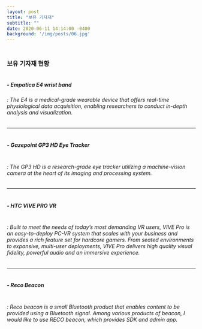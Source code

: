 ```yaml
---
layout: post
title: "보유 기자재"
subtitle: ""
date: 2020-06-11 14:14:00 -0400
background: '/img/posts/06.jpg'
---
```



### <br> 보유 기자재 현황
##### <br> - Empatica E4 wrist band
###### : The E4 is a medical-grade wearable device that offers real-time physiological data acquisition, enabling researchers to conduct in-depth analysis and visualization.
---
##### <br>- Gazepoint GP3 HD Eye Tracker
###### <br>: The GP3 HD is a research-grade eye tracker utilizing a machine-vision camera at the heart of its imaging and processing system.
---
##### <br>- HTC VIVE PRO VR 
###### <br>: Built to meet the needs of today’s most demanding VR users, VIVE Pro is an easy-to-deploy PC-VR system that scales with your business and provides a rich feature set for hardcore gamers. From seated environments to expansive, multi-user deployments, VIVE Pro delivers high quality visual fidelity, powerful audio and an immersive experience.
---
##### <br>- Reco Beacon
###### <br>: Reco beacon is a small Bluetooth product that enables content to be provided using a Bluetooth signal. Among various products of beacon, I would like to use RECO beacon, which provides SDK and admin app.
